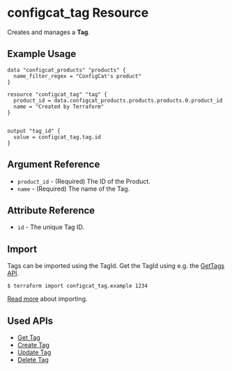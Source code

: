 # configcat_tag Resource

Creates and manages a **Tag**.  

## Example Usage

```hcl
data "configcat_products" "products" {
  name_filter_regex = "ConfigCat's product"
}

resource "configcat_tag" "tag" {
  product_id = data.configcat_products.products.products.0.product_id
  name = "Created by Terraform"
}


output "tag_id" {
  value = configcat_tag.tag.id
}
```

## Argument Reference

* `product_id` - (Required) The ID of the Product.
* `name` - (Required) The name of the Tag.

## Attribute Reference

* `id` - The unique Tag ID.

## Import

Tags can be imported using the TagId. Get the TagId using e.g. the [GetTags API](https://api.configcat.com/docs/#operation/get-tags).

```
$ terraform import configcat_tag.example 1234
```

[Read more](https://learn.hashicorp.com/tutorials/terraform/state-import) about importing.

## Used APIs
* [Get Tag](https://api.configcat.com/docs/index.html#operation/get-tag)
* [Create Tag](https://api.configcat.com/docs/index.html#operation/create-tag)
* [Update Tag](https://api.configcat.com/docs/index.html#operation/update-tag)
* [Delete Tag](https://api.configcat.com/docs/index.html#operation/delete-tag)
